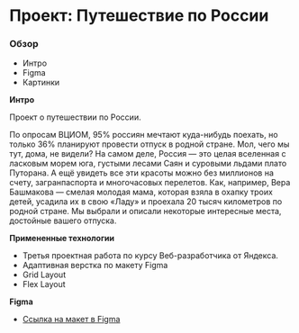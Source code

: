 # Проект: Путешествие по России

### Обзор
* Интро
* Figma
* Картинки

**Интро**

Проект о путешествии по России.

По опросам ВЦИОМ, 95% россиян мечтают куда-нибудь поехать,
но только 36% планируют провести отпуск в родной стране. Мол, чего мы тут, дома, не видели? На самом деле, Россия — это
целая вселенная с ласковым морем юга, густыми лесами Саян и суровыми льдами плато Путорана. А ещё увидеть все эти
красоты можно без миллионов на счету, загранпаспорта и многочасовых перелетов. Как, например, Вера Башмакова — смелая
молодая мама, которая взяла в охапку троих детей, усадила их в свою «Ладу» и проехала 20 тысяч километров по родной
стране. Мы выбрали и описали некоторые интересные места, достойные вашего отпуска.

**Примененные технологии**

* Третья проектная работа по курсу Веб-разработчика от Яндекса.
* Адаптивная верстка по макету Figma
* Grid Layout
* Flex Layout


**Figma**

* [Ссылка на макет в Figma](https://www.figma.com/file/5S2WSbEFL6awjVWJ0NWL8Q/Sprint-3_-Russia-_-desktop-mobile?node-id=28503%3A0)



